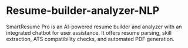 # Resume-builder-analyzer-NLP
SmartResume Pro is an AI-powered resume builder and analyzer with an integrated chatbot for user assistance. It offers resume parsing, skill extraction, ATS compatibility checks, and automated PDF generation.
